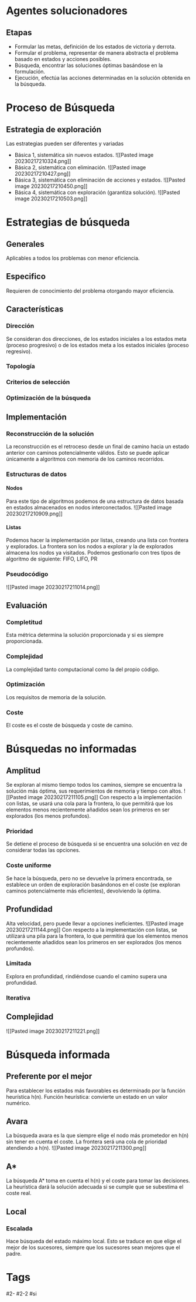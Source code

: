 # Agentes solucionadores
## Etapas
- Formular las metas, definición de los estados de victoria y derrota.
- Formular el problema, representar de manera abstracta el problema basado en estados y acciones posibles.
- Búsqueda, encontrar las soluciones óptimas basándose en la formulación.
- Ejecución, efectúa las acciones determinadas en la solución obtenida en la búsqueda.
# Proceso de Búsqueda
## Estrategia de exploración
Las estrategias pueden ser diferentes y variadas
- Básica 1, sistemática sin nuevos estados.
![[Pasted image 20230217210324.png]]
- Básica 2, sistemática con eliminación.
![[Pasted image 20230217210427.png]]
- Básica 3, sistemática con eliminación de acciones y estados.
![[Pasted image 20230217210450.png]]
- Básica 4, sistemática con exploración (garantiza solución).
![[Pasted image 20230217210503.png]]
# Estrategias de búsqueda
## Generales
Aplicables a todos los problemas con menor eficiencia.
## Especifico
Requieren de conocimiento del problema otorgando mayor eficiencia.
## Características
### Dirección
Se consideran dos direcciones, de los estados iniciales a los estados meta (proceso progresivo) o de los estados meta a los estados iniciales (proceso regresivo).
### Topología
### Criterios de selección
### Optimización de la búsqueda
## Implementación
### Reconstrucción de la solución
La reconstrucción es el retroceso desde un final de camino hacia un estado anterior con caminos potencialmente válidos. Esto se puede aplicar únicamente a algoritmos con memoria de los caminos recorridos.
### Estructuras de datos
#### Nodos
Para este tipo de algoritmos podemos de una estructura de datos basada en estados almacenados en nodos interconectados.
![[Pasted image 20230217210909.png]]
#### Listas
Podemos hacer la implementación por listas, creando una lista con frontera y explorados.
La frontera son los nodos a explorar y la de explorados almacena los nodos ya visitados.
Podemos gestionarlo con tres tipos de algoritmo de siguiente:
FIFO, LIFO, PR
### Pseudocódigo
![[Pasted image 20230217211014.png]]
## Evaluación
### Completitud
Esta métrica determina la solución proporcionada y si es siempre proporcionada.
### Complejidad
La complejidad tanto computacional como la del propio código.
### Optimización
Los requisitos de memoria de la solución.
### Coste
El coste es el coste de búsqueda y coste de camino.
# Búsquedas no informadas
## Amplitud
Se exploran al mismo tiempo todos los caminos, siempre se encuentra la solución más óptima, sus requerimientos de memoria y tiempo con altos.
![[Pasted image 20230217211105.png]]
Con respecto a la implementación con listas, se usará una cola para la frontera, lo que permitirá que los elementos menos recientemente añadidos sean los primeros en ser explorados (los menos profundos).
### Prioridad
Se detiene el proceso de búsqueda si se encuentra una solución en vez de considerar todas las opciones.
### Coste uniforme
Se hace la búsqueda, pero no se devuelve la primera encontrada, se establece un orden de exploración basándonos en el coste (se exploran caminos potencialmente más eficientes), devolviendo la óptima.
## Profundidad
Alta velocidad, pero puede llevar a opciones ineficientes.
![[Pasted image 20230217211144.png]]
Con respecto a la implementación con listas, se utilizará una pila para la frontera, lo que permitirá que los elementos menos recientemente añadidos sean los primeros en ser explorados (los menos profundos).
### Limitada
Explora en profundidad, rindiéndose cuando el camino supera una profundidad.
### Iterativa
## Complejidad
![[Pasted image 20230217211221.png]]
# Búsqueda informada
## Preferente por el mejor
Para establecer los estados más favorables es determinado por la función heurística h(n).
Función heurística: convierte un estado en un valor numérico.
## Avara
La búsqueda avara es la que siempre elige el nodo más prometedor en h(n) sin tener en cuenta el coste.
La frontera será una cola de prioridad atendiendo a h(n).
![[Pasted image 20230217211300.png]]
## A*
La búsqueda A* toma en cuenta el h(n) y el coste para tomar las decisiones.
La heurística dará la solución adecuada si se cumple que se subestima el coste real.
## Local
### Escalada
Hace búsqueda del estado máximo local.
Esto se traduce en que elige el mejor de los sucesores, siempre que los sucesores sean mejores que el padre.
# Tags
#2- 
#2-2 
#si